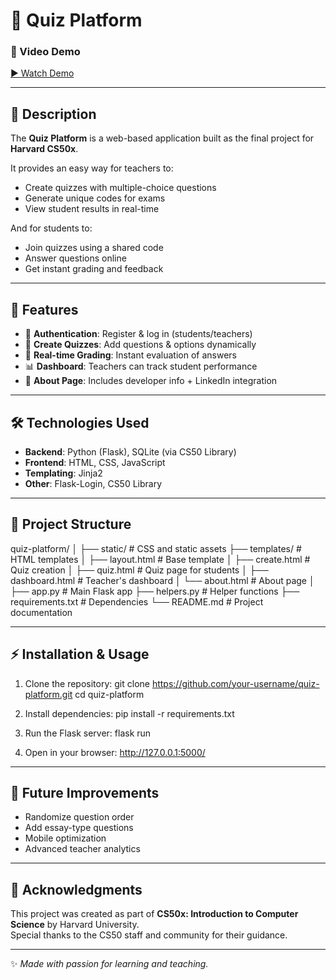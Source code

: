 # 📘 Quiz Platform

### 🎥 Video Demo  
[▶️ Watch Demo](https://youtu.be/YOUR_VIDEO_LINK)

---

## 📝 Description
The **Quiz Platform** is a web-based application built as the final project for **Harvard CS50x**.  

It provides an easy way for teachers to:
- Create quizzes with multiple-choice questions  
- Generate unique codes for exams  
- View student results in real-time  

And for students to:
- Join quizzes using a shared code  
- Answer questions online  
- Get instant grading and feedback  

---

## 🚀 Features
- 🔑 **Authentication**: Register & log in (students/teachers)  
- 📝 **Create Quizzes**: Add questions & options dynamically  
- 🎯 **Real-time Grading**: Instant evaluation of answers  
- 📊 **Dashboard**: Teachers can track student performance  
- 👤 **About Page**: Includes developer info + LinkedIn integration  

---

## 🛠️ Technologies Used
- **Backend**: Python (Flask), SQLite (via CS50 Library)  
- **Frontend**: HTML, CSS, JavaScript  
- **Templating**: Jinja2  
- **Other**: Flask-Login, CS50 Library  

---

## 📂 Project Structure
quiz-platform/
│
├── static/             # CSS and static assets
├── templates/          # HTML templates
│   ├── layout.html     # Base template
│   ├── create.html     # Quiz creation
│   ├── quiz.html       # Quiz page for students
│   ├── dashboard.html  # Teacher's dashboard
│   └── about.html      # About page
│
├── app.py              # Main Flask app
├── helpers.py          # Helper functions
├── requirements.txt    # Dependencies
└── README.md           # Project documentation

---

## ⚡ Installation & Usage
1. Clone the repository:
   git clone https://github.com/your-username/quiz-platform.git
   cd quiz-platform

2. Install dependencies:
   pip install -r requirements.txt

3. Run the Flask server:
   flask run

4. Open in your browser:
   http://127.0.0.1:5000/

---

## 🔮 Future Improvements
- Randomize question order  
- Add essay-type questions  
- Mobile optimization  
- Advanced teacher analytics  

---

## 🙌 Acknowledgments
This project was created as part of **CS50x: Introduction to Computer Science** by Harvard University.  
Special thanks to the CS50 staff and community for their guidance.  

---

✨ *Made with passion for learning and teaching.*

